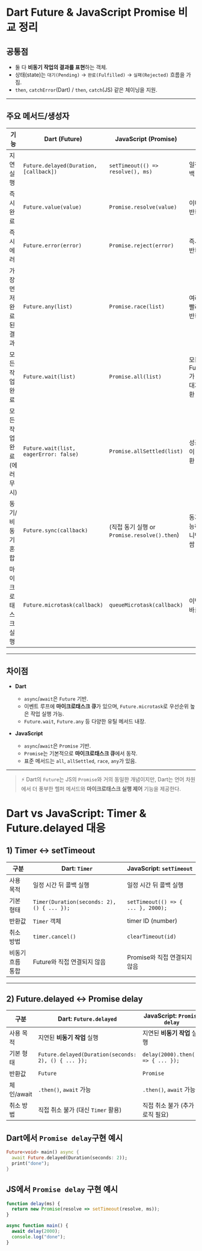 # Dart Future & JavaScript Promise 비교 정리

## 공통점
- 둘 다 **비동기 작업의 결과를 표현**하는 객체.
- 상태(state)는 `대기(Pending)` → `완료(Fulfilled)` → `실패(Rejected)` 흐름을 가짐.
- `then`, `catchError`(Dart) / `then`, `catch`(JS) 같은 체이닝을 지원.

---

## 주요 메서드/생성자

| 기능 | Dart (Future) | JavaScript (Promise) | 설명 |
|------|---------------|-----------------------|------|
| 지연 실행 | `Future.delayed(Duration, [callback])` | `setTimeout(() => resolve(), ms)` | 일정 시간 후 콜백 실행 |
| 즉시 완료 | `Future.value(value)` | `Promise.resolve(value)` | 이미 완료된 값 반환 |
| 즉시 에러 | `Future.error(error)` | `Promise.reject(error)` | 즉시 에러 상태 반환 |
| 가장 먼저 완료된 결과 | `Future.any(list)` | `Promise.race(list)` | 여러 개 중 가장 빨리 끝난 결과 반환 |
| 모든 작업 완료 | `Future.wait(list)` | `Promise.all(list)` | 모든 Future/Promise가 완료될 때까지 대기 후 결과 반환 |
| 모든 작업 완료(에러 무시) | `Future.wait(list, eagerError: false)` | `Promise.allSettled(list)` | 성공/실패 상관없이 전체 결과 반환 |
| 동기/비동기 혼합 | `Future.sync(callback)` | (직접 동기 실행 or `Promise.resolve().then`) | 동기적 실행이 가능하면 즉시, 아니면 비동기로 감쌈 |
| 마이크로태스크 실행 | `Future.microtask(callback)` | `queueMicrotask(callback)` | 이벤트 루프에서 바로 다음에 실행 |

---

## 차이점
- **Dart**
  - `async`/`await`은 `Future` 기반.
  - 이벤트 루프에 **마이크로태스크 큐**가 있으며, `Future.microtask`로 우선순위 높은 작업 실행 가능.
  - `Future.wait`, `Future.any` 등 다양한 유틸 메서드 내장.

- **JavaScript**
  - `async`/`await`은 `Promise` 기반.
  - `Promise`는 기본적으로 **마이크로태스크 큐**에서 동작.
  - 표준 메서드는 `all`, `allSettled`, `race`, `any`가 있음.

---

> ⚡ Dart의 `Future`는 JS의 `Promise`와 거의 동일한 개념이지만, Dart는 언어 차원에서 더 풍부한 헬퍼 메서드와 **마이크로태스크 실행 제어** 기능을 제공한다.

# Dart vs JavaScript: Timer & Future.delayed 대응

## 1) Timer ↔ setTimeout
| 구분 | Dart: `Timer` | JavaScript: `setTimeout` |
|------|---------------|---------------------------|
| 사용 목적 | 일정 시간 뒤 콜백 실행 | 일정 시간 뒤 콜백 실행 |
| 기본 형태 | `Timer(Duration(seconds: 2), () { ... });` | `setTimeout(() => { ... }, 2000);` |
| 반환값 | `Timer` 객체 | timer ID (number) |
| 취소 방법 | `timer.cancel()` | `clearTimeout(id)` |
| 비동기 흐름 통합 | Future와 직접 연결되지 않음 | Promise와 직접 연결되지 않음 |

---

## 2) Future.delayed ↔ Promise delay
| 구분 | Dart: `Future.delayed` | JavaScript: `Promise delay` |
|------|-------------------------|------------------------------|
| 사용 목적 | 지연된 **비동기 작업** 실행 | 지연된 **비동기 작업** 실행 |
| 기본 형태 | `Future.delayed(Duration(seconds: 2), () { ... });` | `delay(2000).then(() => { ... });` |
| 반환값 | `Future` | `Promise` |
| 체인/await | `.then()`, `await` 가능 | `.then()`, `await` 가능 |
| 취소 방법 | 직접 취소 불가 (대신 `Timer` 활용) | 직접 취소 불가 (추가 로직 필요) |

## Dart에서 `Promise delay`구현 예시
```dart
Future<void> main() async {
  await Future.delayed(Duration(seconds: 2));
  print("done");
}
```

## JS에서 `Promise delay` 구현 예시
```javascript
function delay(ms) {
  return new Promise(resolve => setTimeout(resolve, ms));
}

async function main() {
  await delay(2000);
  console.log("done");
}
```